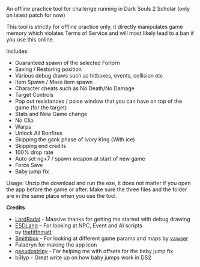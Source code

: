 An offline practice tool for challenge running in Dark Souls 2 Scholar (only on latest patch for now)

This tool is strictly for offline practice only, it directly manipulates game memory which violates Terms of Service and will most likely lead to a ban if you use this online.

Includes:
* Guaranteed spawn of the selected Forlorn
* Saving / Restoring position
* Various debug draws such as hitboxes, events, collision etc
* Item Spawn / Mass item spawn
* Character cheats such as No Death/No Damage
* Target Controls
* Pop out resistances / poise window that you can have on top of the game  (for the target)
* Stats and New Game change
* No Clip
* Warps
* Unlock All Bonfires
* Skipping the gank phase of Ivory King (With ice)
* Skipping end credits
* 100% drop rate
* Auto set ng+7 / spawn weapon at start of new game
* Force Save
* Baby jump fix


Usage:
Unzip the download and run the exe, it does not matter if you open the app before the game or after.
Make sure the three files and the folder are in the same place when you use the tool.


**Credits**
- [LordRadai](https://github.com/LordRadai) - Massive thanks for getting me started with debug drawing
- [ESDLang](https://github.com/thefifthmatt/ESDLang) – For looking at NPC, Event and AI scripts  
  by [thefifthmatt](https://github.com/thefifthmatt)
- [Smithbox](https://github.com/vawser/Smithbox) - For looking at different game params and maps
  by [vawser](https://github.com/vawser)
- Faladryn for making the app icon
- [pseudostripy](https://github.com/pseudostripy) - For helping me with offsets for the baby jump fix
- b3lyp - Great write up on how baby jumps work in DS2
